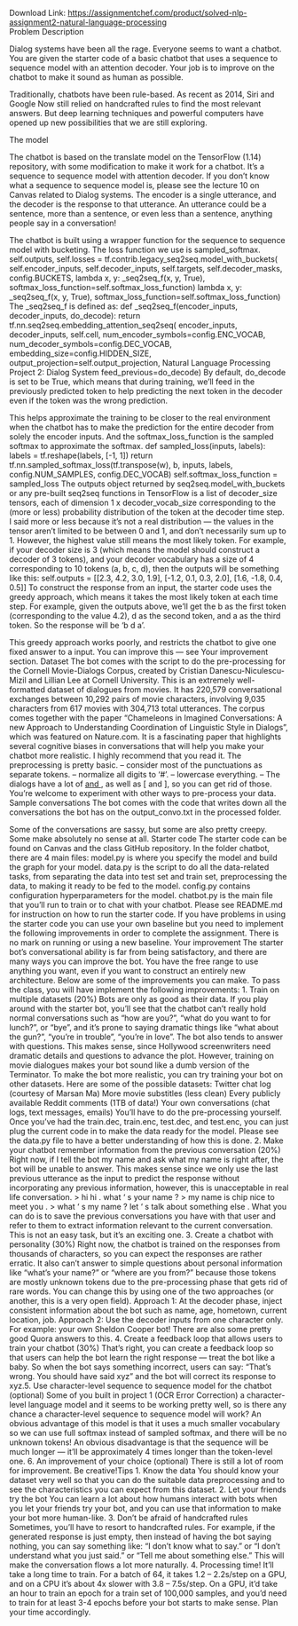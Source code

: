 Download Link: https://assignmentchef.com/product/solved-nlp-assignment2-natural-language-processing
<br>
Problem Description

Dialog systems have been all the rage. Everyone seems to want a chatbot. You are given the starter code of a basic chatbot that uses a sequence to sequence model with an attention decoder. Your job is to improve on the chatbot to make it sound as human as possible.

Traditionally, chatbots have been rule-based. As recent as 2014, Siri and Google Now still relied on handcrafted rules to find the most relevant answers. But deep learning techniques and powerful computers have opened up new possibilities that we are still exploring.

The model

The chatbot is based on the translate model on the TensorFlow (1.14) repository, with some modification to make it work for a chatbot. It’s a sequence to sequence model with attention decoder. If you don’t know what a sequence to sequence model is, please see the lecture 10 on Canvas related to Dialog systems. The encoder is a single utterance, and the decoder is the response to that utterance. An utterance could be a sentence, more than a sentence, or even less than a sentence, anything people say in a conversation!

The chatbot is built using a wrapper function for the sequence to sequence model with bucketing. The loss function we use is sampled_softmax. self.outputs, self.losses = tf.contrib.legacy_seq2seq.model_with_buckets( self.encoder_inputs, self.decoder_inputs, self.targets, self.decoder_masks, config.BUCKETS, lambda x, y: _seq2seq_f(x, y, True), softmax_loss_function=self.softmax_loss_function) lambda x, y: _seq2seq_f(x, y, True), softmax_loss_function=self.softmax_loss_function) The _seq2seq_f is defined as: def _seq2seq_f(encoder_inputs, decoder_inputs, do_decode): return tf.nn.seq2seq.embedding_attention_seq2seq( encoder_inputs, decoder_inputs, self.cell, num_encoder_symbols=config.ENC_VOCAB, num_decoder_symbols=config.DEC_VOCAB, embedding_size=config.HIDDEN_SIZE, output_projection=self.output_projection, Natural Language Processing Project 2: Dialog System feed_previous=do_decode) By default, do_decode is set to be True, which means that during training, we’ll feed in the previously predicted token to help predicting the next token in the decoder even if the token was the wrong prediction.

This helps approximate the training to be closer to the real environment when the chatbot has to make the prediction for the entire decoder from solely the encoder inputs. And the softmax_loss_function is the sampled softmax to approximate the softmax. def sampled_loss(inputs, labels): labels = tf.reshape(labels, [-1, 1]) return tf.nn.sampled_softmax_loss(tf.transpose(w), b, inputs, labels, config.NUM_SAMPLES, config.DEC_VOCAB) self.softmax_loss_function = sampled_loss The outputs object returned by seq2seq.model_with_buckets or any pre-built seq2seq functions in TensorFlow is a list of decoder_size tensors, each of dimension 1 x decoder_vocab_size corresponding to the (more or less) probability distribution of the token at the decoder time step. I said more or less because it’s not a real distribution — the values in the tensor aren’t limited to be between 0 and 1, and don’t necessarily sum up to 1. However, the highest value still means the most likely token. For example, if your decoder size is 3 (which means the model should construct a decoder of 3 tokens), and your decoder vocabulary has a size of 4 corresponding to 10 tokens (a, b, c, d), then the outputs will be something like this: self.outputs = [[2.3, 4.2, 3.0, 1.9], [-1.2, 0.1, 0.3, 2.0], [1.6, -1.8, 0.4, 0.5]] To construct the response from an input, the starter code uses the greedy approach, which means it takes the most likely token at each time step. For example, given the outputs above, we’ll get the b as the first token (corresponding to the value 4.2), d as the second token, and a as the third token. So the response will be ‘b d a’.

This greedy approach works poorly, and restricts the chatbot to give one fixed answer to a input. You can improve this — see Your improvement section. Dataset The bot comes with the script to do the pre-processing for the Cornell Movie-Dialogs Corpus, created by Cristian Danescu-Niculescu-Mizil and Lillian Lee at Cornell University. This is an extremely well-formatted dataset of dialogues from movies. It has 220,579 conversational exchanges between 10,292 pairs of movie characters, involving 9,035 characters from 617 movies with 304,713 total utterances. The corpus comes together with the paper “Chameleons in Imagined Conversations: A new Approach to Understanding Coordination of Linguistic Style in Dialogs”, which was featured on Nature.com. It is a fascinating paper that highlights several cognitive biases in conversations that will help you make your chatbot more realistic. I highly recommend that you read it. The preprocessing is pretty basic. – consider most of the punctuations as separate tokens. – normalize all digits to ‘#’. – lowercase everything. – The dialogs have a lot of <u> and </u>, as well as [ and ], so you can get rid of those. You’re welcome to experiment with other ways to pre-process your data. Sample conversations The bot comes with the code that writes down all the conversations the bot has on the output_convo.txt in the processed folder.

Some of the conversations are sassy, but some are also pretty creepy. Some make absolutely no sense at all. Starter code The starter code can be found on Canvas and the class GitHub repository. In the folder chatbot, there are 4 main files: model.py is where you specify the model and build the graph for your model. data.py is the script to do all the data-related tasks, from separating the data into test set and train set, preprocessing the data, to making it ready to be fed to the model. config.py contains configuration hyperparameters for the model. chatbot.py is the main file that you’ll run to train or to chat with your chatbot. Please see README.md for instruction on how to run the starter code. If you have problems in using the starter code you can use your own baseline but you need to implement the following improvements in order to complete the assignment. There is no mark on running or using a new baseline. Your improvement The starter bot’s conversational ability is far from being satisfactory, and there are many ways you can improve the bot. You have the free range to use anything you want, even if you want to construct an entirely new architecture. Below are some of the improvements you can make. To pass the class, you will have implement the following improvements: 1. Train on multiple datasets (20%) Bots are only as good as their data. If you play around with the starter bot, you’ll see that the chatbot can’t really hold normal conversations such as “how are you?”, “what do you want to for lunch?”, or “bye”, and it’s prone to saying dramatic things like “what about the gun?”, “you’re in trouble”, “you’re in love”. The bot also tends to answer with questions. This makes sense, since Hollywood screenwriters need dramatic details and questions to advance the plot. However, training on movie dialogues makes your bot sound like a dumb version of the Terminator. To make the bot more realistic, you can try training your bot on other datasets. Here are some of the possible datasets: Twitter chat log (courtesy of Marsan Ma) More movie substitles (less clean) Every publicly available Reddit comments (1TB of data!) Your own conversations (chat logs, text messages, emails) You’ll have to do the pre-processing yourself. Once you’ve had the train.dec, train.enc, test.dec, and test.enc, you can just plug the current code in to make the data ready for the model. Please see the data.py file to have a better understanding of how this is done. 2. Make your chatbot remember information from the previous conversation (20%) Right now, if I tell the bot my name and ask what my name is right after, the bot will be unable to answer. This makes sense since we only use the last previous utterance as the input to predict the response without incorporating any previous information, however, this is unacceptable in real life conversation. &gt; hi hi . what ‘ s your name ? &gt; my name is chip nice to meet you . &gt; what ‘ s my name ? let ‘ s talk about something else . What you can do is to save the previous conversations you have with that user and refer to them to extract information relevant to the current conversation. This is not an easy task, but it’s an exciting one. 3. Create a chatbot with personality (30%) Right now, the chatbot is trained on the responses from thousands of characters, so you can expect the responses are rather erratic. It also can’t answer to simple questions about personal information like “what’s your name?” or “where are you from?” because those tokens are mostly unknown tokens due to the pre-processing phase that gets rid of rare words. You can change this by using one of the two approaches (or another, this is a very open field). Approach 1: At the decoder phase, inject consistent information about the bot such as name, age, hometown, current location, job. Approach 2: Use the decoder inputs from one character only. For example: your own Sheldon Cooper bot! There are also some pretty good Quora answers to this. 4. Create a feedback loop that allows users to train your chatbot (30%) That’s right, you can create a feedback loop so that users can help the bot learn the right response — treat the bot like a baby. So when the bot says something incorrect, users can say: “That’s wrong. You should have said xyz” and the bot will correct its response to xyz.5. Use character-level sequence to sequence model for the chatbot (optional) Some of you built in project 1 (OCR Error Correction) a character-level language model and it seems to be working pretty well, so is there any chance a character-level sequence to sequence model will work? An obvious advantage of this model is that it uses a much smaller vocabulary so we can use full softmax instead of sampled softmax, and there will be no unknown tokens! An obvious disadvantage is that the sequence will be much longer — it’ll be approximately 4 times longer than the token-level one. 6. An improvement of your choice (optional) There is still a lot of room for improvement. Be creative!Tips 1. Know the data You should know your dataset very well so that you can do the suitable data preprocessing and to see the characteristics you can expect from this dataset. 2. Let your friends try the bot You can learn a lot about how humans interact with bots when you let your friends try your bot, and you can use that information to make your bot more human-like. 3. Don’t be afraid of handcrafted rules Sometimes, you’ll have to resort to handcrafted rules. For example, if the generated response is just empty, then instead of having the bot saying nothing, you can say something like: “I don’t know what to say.” or “I don’t understand what you just said.” or “Tell me about something else.” This will make the conversation flows a lot more naturally. 4. Processing time! It’ll take a long time to train. For a batch of 64, it takes 1.2 – 2.2s/step on a GPU, and on a CPU it’s about 4x slower with 3.8 – 7.5s/step. On a GPU, it’d take an hour to train an epoch for a train set of 100,000 samples, and you’d need to train for at least 3-4 epochs before your bot starts to make sense. Plan your time accordingly.